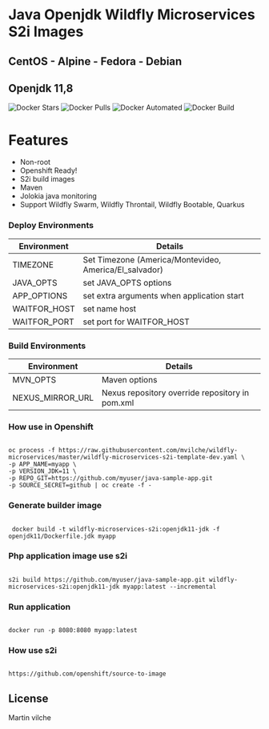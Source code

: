 # Java Openjdk Wildfly Microservices S2i Images


## CentOS - Alpine - Fedora - Debian
## Openjdk 11,8

![Docker Stars](https://img.shields.io/docker/stars/mvilche/wildfly-microservices-s2i.svg)
![Docker Pulls](https://img.shields.io/docker/pulls/mvilche/wildfly-microservices-s2i.svg)
![Docker Automated](https://img.shields.io/docker/cloud/automated/mvilche/wildfly-microservices-s2i)
![Docker Build](https://img.shields.io/docker/cloud/build/mvilche/wildfly-microservices-s2i)


# Features

- Non-root
- Openshift Ready!
- S2i build images
- Maven
- Jolokia java monitoring
- Support Wildfly Swarm, Wildfly Throntail, Wildfly Bootable, Quarkus

### Deploy Environments 


| Environment | Details |
| ------ | ------ |
| TIMEZONE | Set Timezone (America/Montevideo, America/El_salvador) |
| JAVA_OPTS | set JAVA_OPTS options|
| APP_OPTIONS | set extra arguments when application start |
| WAITFOR_HOST | set name host |
| WAITFOR_PORT | set port for WAITFOR_HOST |



### Build Environments 


| Environment | Details |
| ------ | ------ |
| MVN_OPTS | Maven options  |
| NEXUS_MIRROR_URL | Nexus repository override repository in pom.xml |



### How use in Openshift

```console

oc process -f https://raw.githubusercontent.com/mvilche/wildfly-microservices/master/wildfly-microservices-s2i-template-dev.yaml \ 
-p APP_NAME=myapp \
-p VERSION_JDK=11 \ 
-p REPO_GIT=https://github.com/myuser/java-sample-app.git
-p SOURCE_SECRET=github | oc create -f -

```


### Generate builder image

```console

 docker build -t wildfly-microservices-s2i:openjdk11-jdk -f openjdk11/Dockerfile.jdk myapp

```

### Php application image use s2i

```console

s2i build https://github.com/myuser/java-sample-app.git wildfly-microservices-s2i:openjdk11-jdk myapp:latest --incremental

```


### Run application

```console

docker run -p 8080:8080 myapp:latest

```

### How use s2i

```console

https://github.com/openshift/source-to-image

```

License
----

Martin vilche
